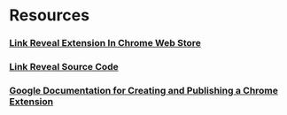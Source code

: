# Resources

### [Link Reveal Extension In Chrome Web Store](https://chromewebstore.google.com/detail/link-reveal/fmmmcdmfaadidngnfnidhlmpgigmnhjh)

### [Link Reveal Source Code](https://github.com/rebeccapeltz/link-reveal-ext)

### [**Google Documentation for Creating and Publishing a Chrome Extension**](https://developer.chrome.com/docs/extensions)
